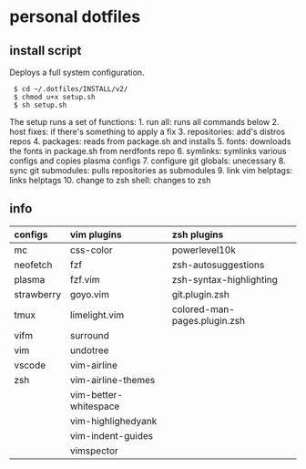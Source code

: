 # personal dotfiles

## install script
Deploys a full system configuration.
   ```   
    $ cd ~/.dotfiles/INSTALL/v2/
    $ chmod u+x setup.sh
    $ sh setup.sh
   ```   

The setup runs a set of functions:
    1. run all: runs all commands below
    2. host fixes: if there's something to apply a fix
    3. repositories: add's distros repos
    4. packages: reads from package.sh and installs
    5. fonts: downloads the fonts in package.sh from nerdfonts repo
    6. symlinks: symlinks various configs and copies plasma configs
    7. configure git globals: unecessary
    8. sync git submodules: pulls repositories as submodules
    9. link vim helptags: links helptags
    10. change to zsh shell: changes to zsh

## info
| configs       | vim plugins           | zsh plugins                   |
| :------------ | :-------------------- | :---------------------------- |
| mc            | css-color             | powerlevel10k                 |
| neofetch      | fzf                   | zsh-autosuggestions           |
| plasma        | fzf.vim               | zsh-syntax-highlighting       |
| strawberry    | goyo.vim              | git.plugin.zsh                |
| tmux          | limelight.vim         | colored-man-pages.plugin.zsh  |
| vifm          | surround              |                               |
| vim           | undotree              |                               |
| vscode        | vim-airline           |                               |
| zsh           | vim-airline-themes    |                               |
|               | vim-better-whitespace |                               |
|               | vim-highlighedyank    |                               |
|               | vim-indent-guides     |                               |
|               | vimspector            |                               |

